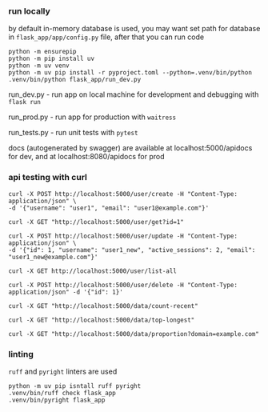 ### run locally

by default in-memory database is used, you may want set path for database in `flask_app/app/config.py` file, after that you can run code

```shell
python -m ensurepip
python -m pip install uv
python -m uv venv
python -m uv pip install -r pyproject.toml --python=.venv/bin/python
.venv/bin/python flask_app/run_dev.py
```

run_dev.py - run app on local machine for development and debugging with `flask run`

run_prod.py - run app for production with `waitress`

run_tests.py - run unit tests with `pytest`

docs (autogenerated by swagger) are available at localhost:5000/apidocs for dev, and at localhost:8080/apidocs for prod

### api testing with curl

```shell
curl -X POST http://localhost:5000/user/create -H "Content-Type: application/json" \
-d '{"username": "user1", "email": "user1@example.com"}'
```

```shell
curl -X GET "http://localhost:5000/user/get?id=1"
```

```shell
curl -X POST http://localhost:5000/user/update -H "Content-Type: application/json" \
-d '{"id": 1, "username": "user1_new", "active_sessions": 2, "email": "user1_new@example.com"}'
```

```shell
curl -X GET http://localhost:5000/user/list-all
```

```shell
curl -X POST http://localhost:5000/user/delete -H "Content-Type: application/json" -d '{"id": 1}'
```

```shell
curl -X GET "http://localhost:5000/data/count-recent"
```

```shell
curl -X GET "http://localhost:5000/data/top-longest"
```

```shell
curl -X GET "http://localhost:5000/data/proportion?domain=example.com"
```

### linting

`ruff` and `pyright` linters are used

```shell
python -m uv pip isntall ruff pyright
.venv/bin/ruff check flask_app
.venv/bin/pyright flask_app
```


